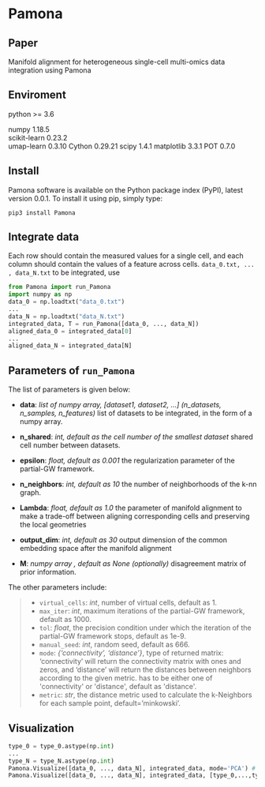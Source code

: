 # Pamona

## Paper
Manifold alignment for  heterogeneous single-cell multi-omics data integration using Pamona
## Enviroment

python >= 3.6

numpy 1.18.5  
scikit-learn 0.23.2  
umap-learn 0.3.10
Cython 0.29.21
scipy 1.4.1
matplotlib 3.3.1
POT 0.7.0

## Install
Pamona software is available on the Python package index (PyPI), latest version 0.0.1. To install it using pip, simply type:
```
pip3 install Pamona
```

## Integrate data
Each row should contain the measured values for a single cell, and each column should contain the values of a feature across cells. 
```data_0.txt, ... , data_N.txt``` to be integrated, use

```python
from Pamona import run_Pamona
import numpy as np
data_0 = np.loadtxt("data_0.txt")
...
data_N = np.loadtxt("data_N.txt")
integrated_data, T = run_Pamona([data_0, ..., data_N])
aligned_data_0 = integrated_data[0]
...
aligned_data_N = integrated_data[N]
```

## Parameters of ```run_Pamona```

The list of parameters is given below:
+ **data**:  *list of numpy array, [dataset1, dataset2, ...] (n_datasets, n_samples, n_features)*
list of datasets to be integrated, in the form of a numpy array.

+ **n_shared**: *int, default as the cell number of the smallest dataset*
shared cell number between datasets.

+ **epsilon**: *float, default as 0.001*
the regularization parameter of the partial-GW framework.

+ **n_neighbors**: *int, default as 10*
the number of neighborhoods  of the k-nn graph.

+ **Lambda**: *float, default as 1.0*
the parameter of manifold alignment to make a trade-off between aligning corresponding cells and preserving the local geometries

+ **output_dim**: *int, default as 30*
output dimension of the common embedding space after the manifold alignment

+ **M**: *numpy array , default as None (optionally)*
disagreement matrix of prior  information.

The other parameters include:

> + ```virtual_cells```: *int*, number of virtual cells, default as 1.
> + ```max_iter```: *int*, maximum iterations of the partial-GW framework, default as 1000.
> + ```tol```:  *float*, the precision condition under which the iteration of the partial-GW framework stops, default as 1e-9.
> + ```manual_seed```: *int*, random seed, default as 666.
> + ```mode```: *{‘connectivity’, ‘distance’}*, type of returned matrix: ‘connectivity’ will return the connectivity matrix with ones and zeros, and ‘distance’ will return the distances between neighbors according to the given metric. has to be either one of 'connectivity' or 'distance', default as 'distance'.
> + ```metric```: *str*, the distance metric used to calculate the k-Neighbors for each sample point, default=’minkowski’.

## Visualization
```python
type_0 = type_0.astype(np.int)
...
type_N = type_N.astype(np.int)
Pamona.Visualize([data_0, ..., data_N], integrated_data, mode='PCA') # without datatype
Pamona.Visualize([data_0, ..., data_N], integrated_data, [type_0,...,type_N], mode='PCA) # with datatype
```

